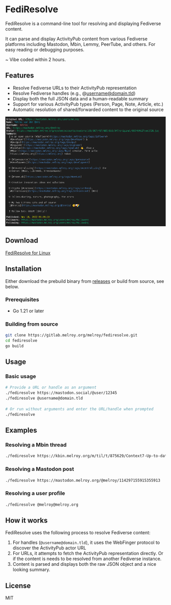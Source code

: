# FediResolve

FediResolve is a command-line tool for resolving and displaying Fediverse content. 

It can parse and display ActivityPub content from various Fediverse platforms including Mastodon, Mbin, Lemmy, PeerTube, and others. For easy reading or debugging purposes.

~ Vibe coded within 2 hours.

## Features

- Resolve Fediverse URLs to their ActivityPub representation
- Resolve Fediverse handles (e.g., @username@domain.tld)
- Display both the full JSON data and a human-readable summary
- Support for various ActivityPub types (Person, Page, Note, Article, etc.)
- Automatic resolution of shared/forwarded content to the original source

![Demo of FediResolve](./demo-fediresolve.png)

## Download

[FediResolve for Linux](https://gitlab.melroy.org/melroy/fediresolve/-/releases)

## Installation

Either download the prebuild binary from [releases](https://gitlab.melroy.org/melroy/fediresolve/-/releases) or build from source, see below.

### Prerequisites

- Go 1.21 or later

### Building from source

```bash
git clone https://gitlab.melroy.org/melroy/fediresolve.git
cd fediresolve
go build
```

## Usage

### Basic usage

```bash
# Provide a URL or handle as an argument
./fediresolve https://mastodon.social/@user/12345
./fediresolve @username@domain.tld

# Or run without arguments and enter the URL/handle when prompted
./fediresolve
```

## Examples

### Resolving a Mbin thread

```bash
./fediresolve https://kbin.melroy.org/m/til/t/875629/Context7-Up-to-date-documentation-for-LLMs-and-AI-code-editors
```

### Resolving a Mastodon post

```bash
./fediresolve https://mastodon.melroy.org/@melroy/114297155915355913
```

### Resolving a user profile

```bash
./fediresolve @melroy@melroy.org
```

## How it works

FediResolve uses the following process to resolve Fediverse content:

1. For handles (`@username@domain.tld`), it uses the WebFinger protocol to discover the ActivityPub actor URL
2. For URLs, it attempts to fetch the ActivityPub representation directly. Or if the content is needs to be resolved from another Fediverse instance.
3. Content is parsed and displays both the raw JSON object and a nice looking summary.

## License

MIT

